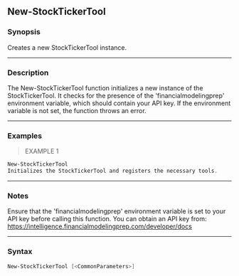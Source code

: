 New-StockTickerTool
-------------------

### Synopsis
Creates a new StockTickerTool instance.

---

### Description

The New-StockTickerTool function initializes a new instance of the StockTickerTool. 
It checks for the presence of the 'financialmodelingprep' environment variable, which should contain your API key. 
If the environment variable is not set, the function throws an error.

---

### Examples
> EXAMPLE 1

```PowerShell
New-StockTickerTool
Initializes the StockTickerTool and registers the necessary tools.
```

---

### Notes
Ensure that the 'financialmodelingprep' environment variable is set to your API key before calling this function. 
You can obtain an API key from: https://intelligence.financialmodelingprep.com/developer/docs

---

### Syntax
```PowerShell
New-StockTickerTool [<CommonParameters>]
```
